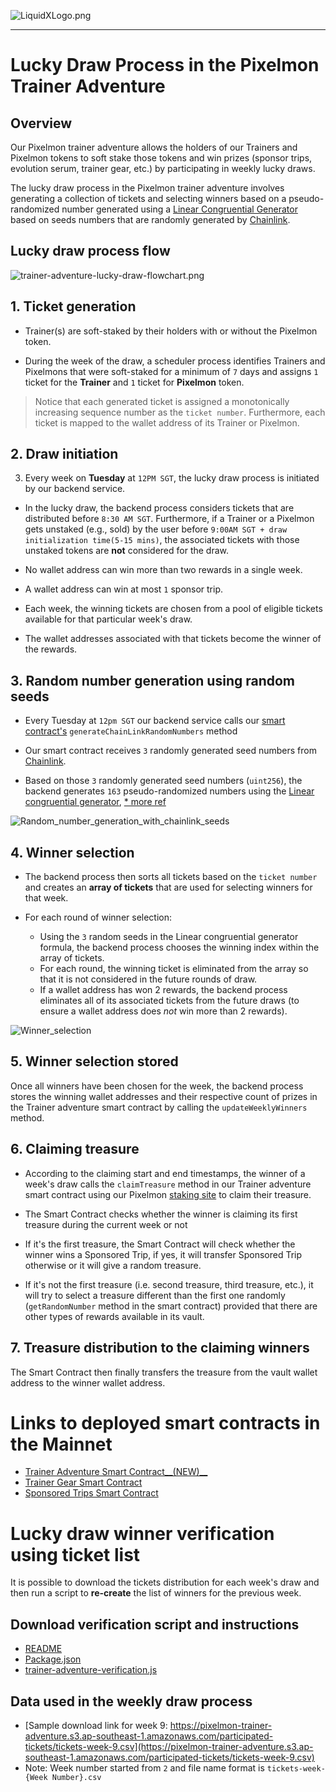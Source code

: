 ![LiquidXLogo.png](./img/LiquidXLogoDarkBg.png)

---

# Lucky Draw Process in the Pixelmon Trainer Adventure

## Overview
Our Pixelmon trainer adventure allows the holders of our Trainers and Pixelmon tokens to soft stake those tokens and win prizes (sponsor trips, evolution serum, trainer gear, etc.) by participating in weekly lucky draws.

The lucky draw process in the Pixelmon trainer adventure involves generating a collection of tickets and selecting winners based on a pseudo-randomized number generated using a [Linear Congruential Generator](https://en.wikipedia.org/wiki/Linear_congruential_generator) based on seeds numbers that are randomly generated by [Chainlink](https://docs.chain.link/vrf/v2/subscription/examples/get-a-random-number).

## Lucky draw process flow
![trainer-adventure-lucky-draw-flowchart.png](./img/Trainer_adventure_lucky_draw_process.png)

## 1. Ticket generation
- Trainer(s) are soft-staked by their holders with or without the Pixelmon token.

- During the week of the draw, a  scheduler process identifies Trainers and Pixelmons that were soft-staked for a minimum of `7` days and assigns `1` ticket for the **Trainer** and `1` ticket for **Pixelmon** token.

 > Notice that each generated ticket is assigned a monotonically increasing sequence number as the `ticket number`.  Furthermore, each ticket is mapped to the wallet address of its Trainer or Pixelmon.

## 2. Draw initiation
3. Every week on **Tuesday** at `12PM SGT`, the lucky draw process is initiated by our backend service.

  - In the lucky draw, the backend process considers tickets that are distributed before ``8:30 AM SGT``.  Furthermore, if a Trainer or a Pixelmon gets unstaked (e.g., sold) by the user before ``9:00AM SGT + draw initialization time(5-15 mins)``, the associated tickets with those unstaked tokens are **not** considered for the draw.

  - No wallet address can win more than two rewards in a single week.

  - A wallet address can win at most `1` sponsor trip.

  - Each week, the winning tickets are chosen from a pool of eligible tickets available for that particular week's draw.

  - The wallet addresses associated with that tickets become the winner of the rewards.

## 3. Random number generation using random seeds
- Every Tuesday at `12pm SGT` our backend service calls our [smart contract's](https://etherscan.io/address/0x13182b9b97d27c5b09c5809b93c31f745d54ac82#code) `generateChainLinkRandomNumbers` method

- Our smart contract receives `3` randomly generated seed numbers from  [Chainlink](https://vrf.chain.link/mainnet).

- Based on those `3` randomly generated seed numbers (`uint256`), the backend generates `163` pseudo-randomized numbers using the [Linear congruential generator](https://en.wikipedia.org/wiki/Linear_congruential_generator), [* more ref](https://www.freecodecamp.org/news/random-number-generator#the-linear-congruential-generator)

![Random_number_generation_with_chainlink_seeds](./img/Random_number_generation_with_chainlink_seeds.png)

## 4. Winner selection
- The backend process then sorts all tickets based on the `ticket number` and creates an **array of tickets** that are used for selecting winners for that week.

- For each round of winner selection:
  - Using the `3` random seeds in the Linear congruential generator formula, the backend process chooses the winning index within the array of tickets.
  - For each round, the winning ticket is eliminated from the array so that it is not considered in the future rounds of draw.
  - If a wallet address has won 2 rewards, the backend process eliminates all of its associated tickets from the future draws (to ensure a wallet address does *not* win more than 2 rewards).

![Winner_selection](./img/Winner_selection.png)

## 5. Winner selection stored
Once all winners have been chosen for the week, the backend process stores the winning wallet addresses and their respective count of prizes in the Trainer adventure smart contract by calling the `updateWeeklyWinners` method.

## 6. Claiming treasure
- According to the claiming start and end timestamps, the winner of a week's draw calls the `claimTreasure` method in our Trainer adventure smart contract using our Pixelmon [staking site](https://staking.pixelmon.ai/) to claim their treasure.

 - The Smart Contract checks whether the winner is claiming its first treasure during the current week or not
 - If it's the first treasure, the Smart Contract will check whether the winner wins a Sponsored Trip, if yes, it will transfer Sponsored Trip otherwise or it will give a random treasure.
 - If it's not the first treasure (i.e. second treasure, third treasure, etc.), it will try to select a treasure different than the first one randomly (`getRandomNumber` method in the smart contract) provided that there are other types of rewards available in its vault.

## 7. Treasure distribution to the claiming winners
The Smart Contract then finally transfers the treasure from the vault wallet address to the winner wallet address.

# Links to deployed smart contracts in the Mainnet
- [Trainer Adventure Smart Contract__(NEW)__](https://etherscan.io/address/0x13182b9b97d27c5b09C5809b93c31F745d54aC82)
- [Trainer Gear Smart Contract](https://etherscan.io/address/0x05A6528663278f51f9cc22D0bb3ca0E1e0a3Ae2f)
- [Sponsored Trips Smart Contract ](https://goerli.etherscan.io/address/0x90c3D47914DF3C4df4D281DCaA5AB2BB4996c162)

# Lucky draw winner verification using ticket list
It is possible to download the tickets distribution for each week's draw and then run a script to **re-create** the list of winners for the previous week.

## Download verification script and instructions
- [README](./scripts/trainer-adventure-verification/README.md)
- [Package.json](./scripts/trainer-adventure-verification/package.json)
- [trainer-adventure-verification.js](./scripts/trainer-adventure-verification/trainer-adventure-verification.js)

## Data used in the weekly draw process
- [Sample download link for week 9: https://pixelmon-trainer-adventure.s3.ap-southeast-1.amazonaws.com/participated-tickets/tickets-week-9.csv](https://pixelmon-trainer-adventure.s3.ap-southeast-1.amazonaws.com/participated-tickets/tickets-week-9.csv)
- Note: Week number started from `2` and file name format is `tickets-week-{Week Number}.csv`
